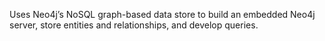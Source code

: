 Uses Neo4j’s NoSQL graph-based data store to build an embedded Neo4j server, store entities and relationships, and develop queries.